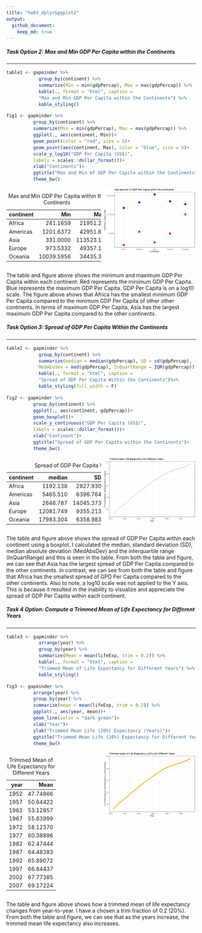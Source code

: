 ```yaml
---
title: "hw03_dplyr&ggplot2"
output: 
  github_document:
    keep_md: true
---
```






<style type="text/css">
.twoC {width: 100%}
.clearer {clear: both}
.twoC .table {max-width: 50%; float: left}
.twoC img {max-width: 49%; float: right}
</style>
<!-- Code derived from https://gist.github.com/jennybc/e9e9aba6ba18c72cec26#file-2015-03-02_plot-next-to-table-rmd Allows for putting figures and tables side-by-side -->


##### **Task Option 2: Max and Min GDP Per Capita within the Continents**

---------------------


```r
table1 <- gapminder %>%
            group_by(continent) %>%
            summarize(Min = min(gdpPercap), Max = max(gdpPercap)) %>%
            kable(., format = "html", caption = 
            "Max and Min GDP Per Capita within the Continents") %>%
            kable_styling()
```
<!-- Putting the table into a variable called table1 so we can print it out later side-by-side with the figure -->


```r
fig1 <- gapminder %>%
          group_by(continent) %>%
          summarize(Min = min(gdpPercap), Max = max(gdpPercap)) %>%
          ggplot(., aes(continent, Min))+
          geom_point(color = "red", size = 5)+
          geom_point(aes(continent, Max), color = "blue", size = 5)+
          scale_y_log10("GDP Per Capita (US$)", 
          labels = scales::dollar_format())+
          xlab("Continents")+
          ggtitle("Max and Min of GDP Per Capita within the Continents")+
          theme_bw()
```
<!-- Putting the figure into a variable called fig1 so we can print it out later side-by-side with the table -->

<div class="twoC">
<table class="table" style="margin-left: auto; margin-right: auto;">
<caption>Max and Min GDP Per Capita within the Continents</caption>
 <thead>
  <tr>
   <th style="text-align:left;"> continent </th>
   <th style="text-align:right;"> Min </th>
   <th style="text-align:right;"> Max </th>
  </tr>
 </thead>
<tbody>
  <tr>
   <td style="text-align:left;"> Africa </td>
   <td style="text-align:right;"> 241.1659 </td>
   <td style="text-align:right;"> 21951.21 </td>
  </tr>
  <tr>
   <td style="text-align:left;"> Americas </td>
   <td style="text-align:right;"> 1201.6372 </td>
   <td style="text-align:right;"> 42951.65 </td>
  </tr>
  <tr>
   <td style="text-align:left;"> Asia </td>
   <td style="text-align:right;"> 331.0000 </td>
   <td style="text-align:right;"> 113523.13 </td>
  </tr>
  <tr>
   <td style="text-align:left;"> Europe </td>
   <td style="text-align:right;"> 973.5332 </td>
   <td style="text-align:right;"> 49357.19 </td>
  </tr>
  <tr>
   <td style="text-align:left;"> Oceania </td>
   <td style="text-align:right;"> 10039.5956 </td>
   <td style="text-align:right;"> 34435.37 </td>
  </tr>
</tbody>
</table>

![](hw03_dplyr-ggplot2_files/figure-html/unnamed-chunk-4-1.png)<!-- -->
</div>
<div class="clearer"></div>
<!-- Printing table 1 and figure 1 side-by-side -->

The table and figure above shows the minimum and maximum GDP Per Capita within each continent. Red represents the minimum GDP Per Capita. Blue represents the maximum GDP Per Capita. GDP Per Capita is on a log10 scale. The figure above shows that Africa has the smallest minimum GDP Per Capita compared to the minimum GDP Per Capita of other other continents. In terms of maximum GDP Per Capita, Asia has the largest maximum GDP Per Capita compared to the other continents. 

##### **Task Option 3: Spread of GDP Per Capita Within the Continents** 

---------------------


```r
table2 <- gapminder %>%
            group_by(continent) %>%
            summarize(median = median(gdpPercap), SD = sd(gdpPercap),  
            MedAbsdev = mad(gdpPercap), InQuartRange = IQR(gdpPercap)) %>%
            kable(., format = "html", caption = 
            "Spread of GDP Per Capita Within the Continents")%>%
            kable_styling(full_width = F)
```
<!-- Putting the table into a variable called table2 so we can print it out later side-by-side with the figure. Full_width compresses the columns together.-->


```r
fig2 <- gapminder %>%
          group_by(continent) %>%
          ggplot(., aes(continent, gdpPercap))+
          geom_boxplot()+
          scale_y_continuous("GDP Per Capita (US$)", 
          labels = scales::dollar_format())+
          xlab("Continent")+
          ggtitle("Spread of GDP Per Capita within the Continents")+
          theme_bw()
```
<!-- Putting the boxplot figure into a variable called fig2 so we can print it out later side-by-side with the table -->

<div class = "twoC">
<table class="table" style="width: auto !important; margin-left: auto; margin-right: auto;">
<caption>Spread of GDP Per Capita Within the Continents</caption>
 <thead>
  <tr>
   <th style="text-align:left;"> continent </th>
   <th style="text-align:right;"> median </th>
   <th style="text-align:right;"> SD </th>
   <th style="text-align:right;"> MedAbsdev </th>
   <th style="text-align:right;"> InQuartRange </th>
  </tr>
 </thead>
<tbody>
  <tr>
   <td style="text-align:left;"> Africa </td>
   <td style="text-align:right;"> 1192.138 </td>
   <td style="text-align:right;"> 2827.930 </td>
   <td style="text-align:right;"> 775.3226 </td>
   <td style="text-align:right;"> 1616.170 </td>
  </tr>
  <tr>
   <td style="text-align:left;"> Americas </td>
   <td style="text-align:right;"> 5465.510 </td>
   <td style="text-align:right;"> 6396.764 </td>
   <td style="text-align:right;"> 3269.3325 </td>
   <td style="text-align:right;"> 4402.431 </td>
  </tr>
  <tr>
   <td style="text-align:left;"> Asia </td>
   <td style="text-align:right;"> 2646.787 </td>
   <td style="text-align:right;"> 14045.373 </td>
   <td style="text-align:right;"> 2820.8338 </td>
   <td style="text-align:right;"> 7492.262 </td>
  </tr>
  <tr>
   <td style="text-align:left;"> Europe </td>
   <td style="text-align:right;"> 12081.749 </td>
   <td style="text-align:right;"> 9355.213 </td>
   <td style="text-align:right;"> 8846.0506 </td>
   <td style="text-align:right;"> 13248.301 </td>
  </tr>
  <tr>
   <td style="text-align:left;"> Oceania </td>
   <td style="text-align:right;"> 17983.304 </td>
   <td style="text-align:right;"> 6358.983 </td>
   <td style="text-align:right;"> 6459.1033 </td>
   <td style="text-align:right;"> 8072.258 </td>
  </tr>
</tbody>
</table>

![](hw03_dplyr-ggplot2_files/figure-html/unnamed-chunk-7-1.png)<!-- -->
</div>
<div class="clearer"></div>
<!-- Printing table 2 and figure 2 side-by-side -->

The table and figure above shows the spread of GDP Per Capita within each continent using a boxplot. I calculated the median, standard deviation (SD), median absolute deviation (MedAbsDev) and the interquartile range (InQuartRange) and this is seen in the table. From both the table and figure, we can see that Asia has the largest spread of GDP Per Capita compared to the other continents. In contrast, we can see from both the table and figure that Africa has the smallest spread of GPD Per Capita compared to the other continents. Also to note, a log10 scale was not applied to the Y axis. This is because it resulted in the inability to visualize and appreciate the spread of GDP Per Capita within each continent. 



##### **Task 4 Option: Compute a Trimmed Mean of Life Expectancy for Different Years**

---------------------


```r
table3 <- gapminder %>%
            arrange(year) %>%
            group_by(year) %>%
            summarize(Mean = mean(lifeExp, trim = 0.2)) %>%
            kable(., format = "html", caption = 
            "Trimmed Mean of Life Expectancy for Different Years") %>%
            kable_styling()
```
<!-- Putting the table into a variable called table3 so we can print it out later side-by-side with the figure. Trimming 0.2 of observations from each end.  -->


```r
fig3 <- gapminder %>%
          arrange(year) %>%
          group_by(year) %>%
          summarize(mean = mean(lifeExp, trim = 0.2)) %>%
          ggplot(., aes(year, mean))+
          geom_line(color = "dark green")+
          xlab("Year")+
          ylab("Trimmed Mean Life (20%) Expectancy (Years)")+
          ggtitle("Trimmed Mean Life (20%) Expectancy for Different Years")+
          theme_bw()
```
<!-- Putting the figure into a variable called fig3 so we can print it out later side-by-side with the table -->

<div class = "twoC">
<table class="table" style="margin-left: auto; margin-right: auto;">
<caption>Trimmed Mean of Life Expectancy for Different Years</caption>
 <thead>
  <tr>
   <th style="text-align:right;"> year </th>
   <th style="text-align:right;"> Mean </th>
  </tr>
 </thead>
<tbody>
  <tr>
   <td style="text-align:right;"> 1952 </td>
   <td style="text-align:right;"> 47.74866 </td>
  </tr>
  <tr>
   <td style="text-align:right;"> 1957 </td>
   <td style="text-align:right;"> 50.64422 </td>
  </tr>
  <tr>
   <td style="text-align:right;"> 1962 </td>
   <td style="text-align:right;"> 53.12857 </td>
  </tr>
  <tr>
   <td style="text-align:right;"> 1967 </td>
   <td style="text-align:right;"> 55.63999 </td>
  </tr>
  <tr>
   <td style="text-align:right;"> 1972 </td>
   <td style="text-align:right;"> 58.12370 </td>
  </tr>
  <tr>
   <td style="text-align:right;"> 1977 </td>
   <td style="text-align:right;"> 60.38896 </td>
  </tr>
  <tr>
   <td style="text-align:right;"> 1982 </td>
   <td style="text-align:right;"> 62.47444 </td>
  </tr>
  <tr>
   <td style="text-align:right;"> 1987 </td>
   <td style="text-align:right;"> 64.48383 </td>
  </tr>
  <tr>
   <td style="text-align:right;"> 1992 </td>
   <td style="text-align:right;"> 65.89072 </td>
  </tr>
  <tr>
   <td style="text-align:right;"> 1997 </td>
   <td style="text-align:right;"> 66.84437 </td>
  </tr>
  <tr>
   <td style="text-align:right;"> 2002 </td>
   <td style="text-align:right;"> 67.77385 </td>
  </tr>
  <tr>
   <td style="text-align:right;"> 2007 </td>
   <td style="text-align:right;"> 69.17224 </td>
  </tr>
</tbody>
</table>

![](hw03_dplyr-ggplot2_files/figure-html/unnamed-chunk-10-1.png)<!-- -->
</div>
<div class="clearer"></div>
<!-- Printing table 3 and figure 3 side-by-side -->

The table and figure above shows how a trimmed mean of life expectancy changes from year-to-year. I have a chosen a trim fraction of 0.2 (20%). From both the table and figure, we can see that as the years increase, the trimmed mean life expectancy also increases.



